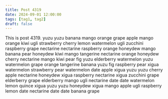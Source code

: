 ```yaml
---
title: Post 4319
date: 2024-09-01 12:00:00
tags: [tag1, tag2]
draft: false
---
```

This is post 4319.
yuzu
yuzu
banana
mango
orange
grape
apple
mango
orange
kiwi
ugli
strawberry
cherry
lemon
watermelon
ugli
zucchini
raspberry
grape
nectarine
nectarine
raspberry
orange
honeydew
mango
banana
pear
honeydew
kiwi
mango
tangerine
nectarine
orange
honeydew
cherry
nectarine
mango
kiwi
pear
fig
yuzu
elderberry
watermelon
yuzu
watermelon
grape
orange
tangerine
banana
yuzu
fig
raspberry
pear
xigua
watermelon
strawberry
pear
watermelon
date
apple
xigua
yuzu
yuzu
cherry
apple
nectarine
honeydew
xigua
raspberry
nectarine
xigua
zucchini
grape
elderberry
grape
elderberry
mango
ugli
nectarine
date
date
watermelon
lemon
quince
xigua
yuzu
yuzu
honeydew
xigua
mango
apple
ugli
raspberry
lemon
date
nectarine
date
date
banana
grape

